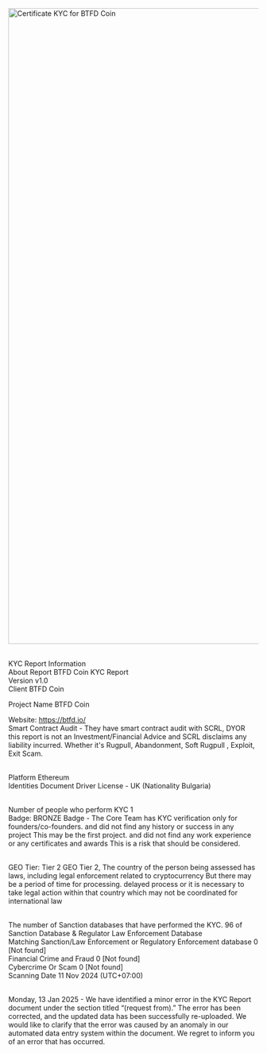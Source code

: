 <img width="1280" alt="Certificate KYC for BTFD Coin" src="https://github.com/user-attachments/assets/7a726c84-8117-423c-9dc3-f1a0293fa18a">


<br>KYC Report Information
<br>About Report	BTFD Coin KYC Report
<br>Version	v1.0
<br>Client	BTFD Coin

Project Name	BTFD Coin

Website: https://btfd.io/ 
<br> Smart Contract Audit - They have smart contract audit with SCRL, DYOR this report is not an Investment/Financial Advice and SCRL disclaims any liability incurred. Whether it's Rugpull, Abandonment, Soft Rugpull , Exploit, Exit Scam.


<br>Platform	Ethereum
<br>Identities Document	Driver License - UK (Nationality Bulgaria)


<br>Number of people who perform KYC	1
<br>Badge: BRONZE Badge - The Core Team has KYC verification only for founders/co-founders. and did not find any history or success in any project This may be the first project. and did not find any work experience or any certificates and awards This is a risk that should be considered.

<br>GEO Tier: Tier 2
GEO Tier 2, The country of the person being assessed has laws, including legal enforcement related to cryptocurrency But there may be a period of time for processing. delayed process or it is necessary to take legal action within that country which may not be coordinated for international law



<br>The number of Sanction databases that have performed the KYC.	96 of Sanction Database & Regulator Law Enforcement Database
<br>Matching Sanction/Law Enforcement or Regulatory Enforcement database	0 [Not found]
<br>Financial Crime and Fraud	0 [Not found]
<br>Cybercrime Or Scam	0 [Not found]
<br>Scanning Date	11 Nov 2024 (UTC+07:00)

<br>Monday, 13 Jan 2025 - We have identified a minor error in the KYC Report document under the section titled “(request from).” The error has been corrected, and the updated data has been successfully re-uploaded.
We would like to clarify that the error was caused by an anomaly in our automated data entry system within the document.
We regret to inform you of an error that has occurred.


